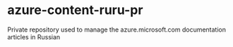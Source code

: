 azure-content-ruru-pr
=====================

Private repository used to manage the azure.microsoft.com documentation articles in Russian
